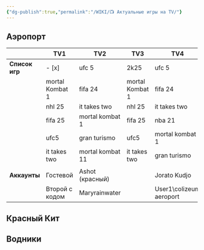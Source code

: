 ```yaml
---
{"dg-publish":true,"permalink":"/WIKI/📺 Актуальные игры на TV/"}
---
```


## Аэропорт

|                | **TV1**         | **TV2**          | **TV3**         | **TV4**                 | **TV5**         |
| -------------- | --------------- | ---------------- | --------------- | ----------------------- | --------------- |
| **Список игр** | - [x]           | ufc 5            | 2k25            | ufc 5                   | 2k25            |
|                | mortal Kombat 1 | fifa 24          | mortal Kombat 1 | fifa 24                 | mortal Kombat 1 |
|                | nhl 25          | it takes two     | nhl 25          | it takes two            | nhl 25          |
|                | fifa 25         | mortal kombat 1  | fifa 25         | nba 21                  | fifa 25         |
|                | ufc5            | gran turismo     | ufc5            | mortal kombat 1         | ufc5            |
|                | it takes two    | mortal kombat 11 | it takes two    | gran turismo            | it takes two    |
|                |                 |                  |                 |                         |                 |
| **Аккаунты**   | Гостевой        | Ashot (красный)  |                 | Jorato Kudjo            | Гостевые оба    |
|                | Второй с кодом  | Maryrainwater    |                 | User1\colizeum aeroport | (Быстра игра)   |


## Красный Кит

## Водники
